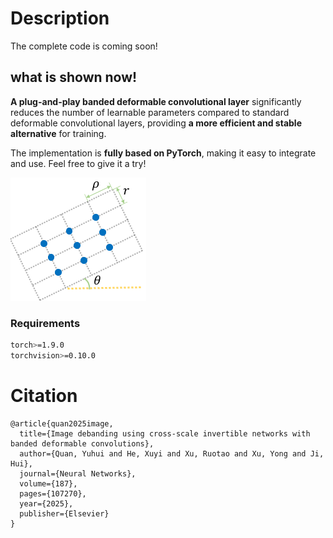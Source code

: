 # Description

The complete code is coming soon!



## what is shown now!

**A plug-and-play banded deformable convolutional layer** significantly reduces the number of learnable parameters compared to standard deformable convolutional layers, providing **a more efficient and stable alternative** for training.

The implementation is **fully based on PyTorch**, making it easy to integrate and use. Feel free to give it a try!

![pic](https://github.com/csxyhe/BDINN/blob/img/receptiveField.png)


### Requirements

```bash
torch>=1.9.0
torchvision>=0.10.0
```

# Citation

```
@article{quan2025image,
  title={Image debanding using cross-scale invertible networks with banded deformable convolutions},
  author={Quan, Yuhui and He, Xuyi and Xu, Ruotao and Xu, Yong and Ji, Hui},
  journal={Neural Networks},
  volume={187},
  pages={107270},
  year={2025},
  publisher={Elsevier}
}
```
